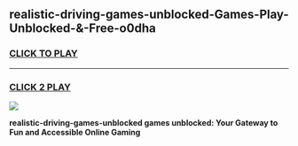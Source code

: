
## realistic-driving-games-unblocked-Games-Play-Unblocked-&-Free-o0dha
<h3>
<a href="https://premium76.site?title=realistic-driving-games-unblocked&ref=24A">CLICK TO PLAY</a></h3>
<hr>

<h3>
<a href="https://premium76.site?title=realistic-driving-games-unblocked&ref=24A">CLICK 2 PLAY</a>
  
</h3>

<a href="https://premium76.site?title=realistic-driving-games-unblocked&ref=24A"><img src="https://clearcache.store/games.png"></a>


**realistic-driving-games-unblocked games unblocked: Your Gateway to Fun and Accessible Online Gaming**
